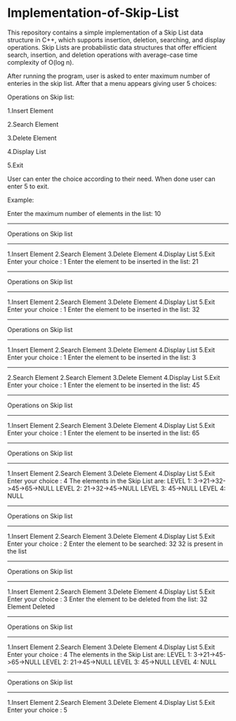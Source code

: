 # Implementation-of-Skip-List

This repository contains a simple implementation of a Skip List data structure in C++, which supports insertion, deletion, searching, and display operations. Skip Lists are probabilistic data structures that offer efficient search, insertion, and deletion operations with average-case time complexity of O(log n).

After running the program, user is asked to enter maximum number of enteries in the skip list.
After that a menu appears giving user 5 choices:

Operations on Skip list:

1.Insert Element

2.Search Element

3.Delete Element

4.Display List

5.Exit

User can enter the choice according to their need.
When done user can enter 5 to exit.

Example: 

Enter the maximum number of elements in the list: 10

-----------------------

Operations on Skip list

-----------------------
1.Insert Element
2.Search Element
3.Delete Element
4.Display List 
5.Exit 
Enter your choice : 1
Enter the element to be inserted in the list: 21

-----------------------

Operations on Skip list

-----------------------
1.Insert Element
2.Search Element
3.Delete Element
4.Display List
5.Exit
Enter your choice : 1
Enter the element to be inserted in the list: 32

-----------------------

Operations on Skip list

-----------------------
1.Insert Element
2.Search Element
3.Delete Element
4.Display List
5.Exit
Enter your choice : 1
Enter the element to be inserted in the list: 3

-----------------------

2.Search Element
2.Search Element
3.Delete Element
4.Display List
5.Exit
Enter your choice : 1
Enter the element to be inserted in the list: 45

-----------------------

Operations on Skip list

-----------------------
1.Insert Element
2.Search Element
3.Delete Element
4.Display List
5.Exit
Enter your choice : 1
Enter the element to be inserted in the list: 65

-----------------------

Operations on Skip list

-----------------------
1.Insert Element
2.Search Element
3.Delete Element
4.Display List 
5.Exit 
Enter your choice : 4
The elements in the Skip List are: 
LEVEL 1: 3->21->32->45->65->NULL
LEVEL 2: 21->32->45->NULL
LEVEL 3: 45->NULL
LEVEL 4: NULL

-----------------------

Operations on Skip list

-----------------------
1.Insert Element
2.Search Element
3.Delete Element
4.Display List
5.Exit
Enter your choice : 2
Enter the element to be searched: 32
32 is present in the list

-----------------------

Operations on Skip list

-----------------------
1.Insert Element
2.Search Element
3.Delete Element
4.Display List
5.Exit
Enter your choice : 3
Enter the element to be deleted from the list: 32
Element Deleted

-----------------------

Operations on Skip list

-----------------------
1.Insert Element
2.Search Element
3.Delete Element
4.Display List
5.Exit
Enter your choice : 4
The elements in the Skip List are: 
LEVEL 1: 3->21->45->65->NULL
LEVEL 2: 21->45->NULL
LEVEL 3: 45->NULL
LEVEL 4: NULL

-----------------------

Operations on Skip list

-----------------------
1.Insert Element
2.Search Element
3.Delete Element
4.Display List
5.Exit
Enter your choice : 5
